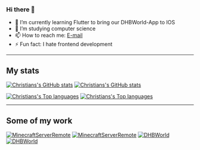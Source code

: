 ### Hi there 🚀

- 🔭 I’m currently learning Flutter to bring our DHBWorld-App to IOS
- 🌱 I’m studying computer science
- 📫 How to reach me: [E-mail](mailto:christian@blitzdose.de)
- ⚡ Fun fact: I hate frontend development

---
## My stats

[![Christians's GitHub stats](https://github-stats.blitzdose.de?username=blitzdose&count_private=true&show_icons=true&theme=dark&custom_title=Christians%27s%20GitHub%20Stats#gh-dark-mode-only)](https://github.com/blitzdose#gh-dark-mode-only)
[![Christians's GitHub stats](https://github-stats.blitzdose.de?username=blitzdose&count_private=true&show_icons=true&theme=light&custom_title=Christians%27s%20GitHub%20Stats#gh-light-mode-only)](https://github.com/blitzdose#gh-light-mode-only)

[![Christians's Top languages](https://github-stats.blitzdose.de/top-langs/?username=blitzdose&layout=compact&theme=dark#gh-dark-mode-only)](https://github.com/blitzdose#gh-dark-mode-only)
[![Christians's Top languages](https://github-stats.blitzdose.de/top-langs/?username=blitzdose&layout=compact&theme=light#gh-light-mode-only)](https://github.com/blitzdose#gh-light-mode-only)

---
## Some of my work

[![MinecraftServerRemote](https://github-stats.blitzdose.de/pin/?username=blitzdose&&repo=MinecraftServerRemote&theme=dark#gh-dark-mode-only)](https://github.com/blitzdose/MinecraftServerRemote#gh-dark-mode-only)
[![MinecraftServerRemote](https://github-stats.blitzdose.de/pin/?username=blitzdose&&repo=MinecraftServerRemote&theme=light#gh-light-mode-only)](https://github.com/blitzdose/MinecraftServerRemote#gh-light-mode-only)
[![DHBWorld](https://github-stats.blitzdose.de/pin/?username=inFumumVerti&&repo=DHBWorld&theme=dark#gh-dark-mode-only)](https://github.com/inFumumVerti/DHBWorld#gh-dark-mode-only)
[![DHBWorld](https://github-stats.blitzdose.de/pin/?username=inFumumVerti&&repo=DHBWorld&theme=light#gh-light-mode-only)](https://github.com/inFumumVerti/DHBWorld#gh-light-mode-only)
